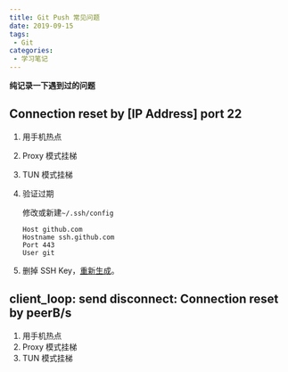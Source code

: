 ```yaml
---
title: Git Push 常见问题
date: 2019-09-15
tags:
 - Git
categories:
 - 学习笔记
---
```


**纯记录一下遇到过的问题**

## Connection reset by [IP Address] port 22

1. 用手机热点

2. Proxy 模式挂梯

3. TUN 模式挂梯

4. 验证过期

   修改或新建`~/.ssh/config`

   ```
   Host github.com
   Hostname ssh.github.com
   Port 443
   User git
   ```

5. 删掉 SSH Key，[重新生成](https://ppperrypan.github.io/blogs/xxbj/Git/xxbj1.html#%E6%9C%AC%E5%9C%B0%E9%85%8D%E7%BD%AE)。

## client_loop: send disconnect: Connection reset by peerB/s

1. 用手机热点
1. Proxy 模式挂梯
3. TUN 模式挂梯